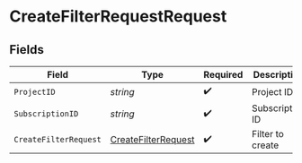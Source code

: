 # CreateFilterRequestRequest


## Fields

| Field                                           | Type                                            | Required                                        | Description                                     |
| ----------------------------------------------- | ----------------------------------------------- | ----------------------------------------------- | ----------------------------------------------- |
| `ProjectID`                                     | *string*                                        | :heavy_check_mark:                              | Project ID                                      |
| `SubscriptionID`                                | *string*                                        | :heavy_check_mark:                              | Subscription ID                                 |
| `CreateFilterRequest`                           | [CreateFilterRequest](./createfilterrequest.md) | :heavy_check_mark:                              | Filter to create                                |